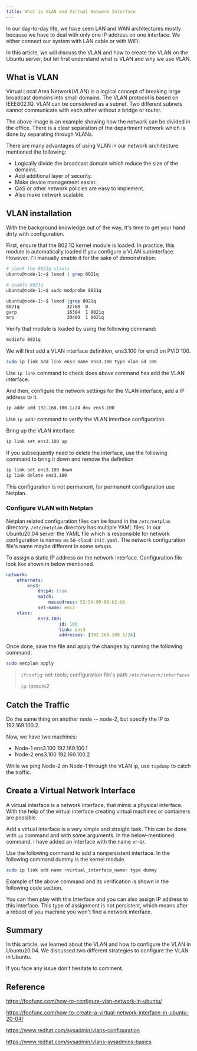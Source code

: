```yaml
---
title: What is VLAN and Virtual Network Interface
---
```


In our day-to-day life, we have seen LAN and WAN architectures mostly because we have to deal with only one IP address on one interface. We either connect our system with LAN cable or with WiFi.

In this article, we will discuss the VLAN and how to create the VLAN on the Ubuntu server, but let first understand what is VLAN and why we use VLAN.

## What is VLAN

Virtual Local Area Network(VLAN) is a logical concept of breaking large broadcast domains into small domains. The VLAN protocol is based on IEEE802.1Q. VLAN can be considered as a subnet. Two different subnets cannot communicate with each other without a bridge or router.

The above image is an example showing how the network can be divided in the office. There is a clear separation of the department network which is done by separating through VLANs.

There are many advantages of using VLAN in our network architecture mentioned the following:

- Logically divide the broadcast domain which reduce the size of the domains.
- Add additional layer of security.
- Make device management easier.
- QoS or other network policies are easy to implement.
- Also make network scalable.

## VLAN installation

With the background knowledge out of the way, It's time to get your hand dirty with configuration.

First, ensure that the 802.1Q kernel module is loaded. In practice, this module is automatically loaded if you configure a VLAN subinterface. However, I'll manually enable it for the sake of demonstration:

```sh
# check the 8021q stauts
ubuntu@node-1:~$ lsmod | grep 8021q

# enable 8021q
ubuntu@node-1:~$ sudo modprobe 8021q

ubuntu@node-1:~$ lsmod |grep 8021q
8021q                  32768  0
garp                   16384  1 8021q
mrp                    20480  1 8021q
```

Verify that module is loaded by using the following command:

```sh
modinfo 8021q
```

We will first add a VLAN interface definition, ens3.100 for ens3 on PVID 100.

```sh
sudo ip link add link ens3 name ens3.100 type vlan id 100
```

Use `ip link` command to check does above command has add the VLAN interface.

And then, configure the network settings for the VLAN interface, add a IP address to it.

```sh
ip addr add 192.168.100.1/24 dev ens3.100
```

Use `ip addr` command to verify the VLAN interface configuration.

Bring up the VLAN interface

```sh
ip link set ens3.100 up
```

If you subsequently need to delete the interface, use the following command to bring it down and remove the definition

```sh
ip link set ens3.100 down
ip link delete ens3.100
```

This configuration is not permanent, for permanent configuration use Netplan.

### Configure VLAN with Netplan

Netplan related configuration files can be found in the `/etc/netplan` directory. `/etc/netplan` directory has multiple YAML files.  In our Ubuntu20.04 server the YAML file which is responsible for network configuration is names as `50-cloud-init.yaml`. The network configuration file's name maybe different in some setups.

To assign a static IP address on the network interface. Configuration file look like shown in below mentioned.

```yaml
network:
    ethernets:
        ens3:
            dhcp4: true
            match:
                macaddress: 52:54:00:68:b2:b6
            set-name: ens3
    vlans:
            ens3.100:
                    id: 100
                    link: ens3
                    addresses: [192.169.100.1/24]
```

Once done, save the file and apply the changes by running the following command:

```sh
sudo netplan apply
```

> `ifconfig`: net-tools; configuration file's path `/etc/network/interfaces`
> 
> `ip`: iproute2

## Catch the Traffic

Do the same thing on another node -- node-2, but specify the IP to 192.169.100.2.

Now, we have two  machines:

- Node-1  ens3.100 192.169.100.1
- Node-2  ens3.100 192.169.100.2 

While we ping Node-2 on Node-1 through the VLAN ip,   use `tcpdump` to catch the traffic.

## Create a Virtual Network Interface

A virtual interface is a network interface, that mimic a physical interface. With the help of the virtual interface creating virtual machines or containers are possible.

Add a virtual interface is a very simple and straight task. This can be done with `ip` command and with some arguments. In the below-mentioned command, I have added an interface with the name vr-br.

Use the following command to add a nonpersistent interface. In the following command dummy is the kernel module.

```sh
sudo ip link add name <virtual_interface_name> type dummy
```

Example of the above command and its verification is shown in the following code section.

You can then play with this Interface and you can also assign IP address to this interface. This type of assignment is not persistent, which means after a reboot of you machine you won't find a network interface.

## Summary

In this article, we learned about the VLAN and how to configure the VLAN in Ubuntu20.04. We discussed two different strategies to configure the VLAN in Ubuntu.

If you face any issue don't hesitate to comment.

## Reference

https://foofunc.com/how-to-configure-vlan-network-in-ubuntu/

https://foofunc.com/how-to-create-a-virtual-network-interface-in-ubuntu-20-04/

https://www.redhat.com/sysadmin/vlans-configuration

https://www.redhat.com/sysadmin/vlans-sysadmins-basics
